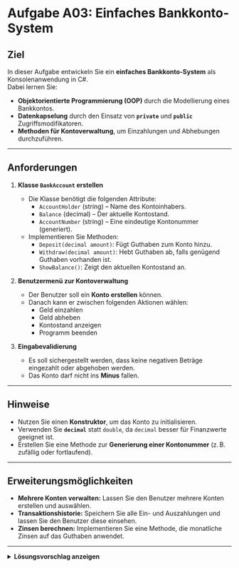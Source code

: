 # Aufgabe A03: Einfaches Bankkonto-System

## Ziel

In dieser Aufgabe entwickeln Sie ein **einfaches Bankkonto-System** als Konsolenanwendung in C#.  
Dabei lernen Sie:
- **Objektorientierte Programmierung (OOP)** durch die Modellierung eines Bankkontos.
- **Datenkapselung** durch den Einsatz von **`private`** und **`public`** Zugriffsmodifikatoren.
- **Methoden für Kontoverwaltung**, um Einzahlungen und Abhebungen durchzuführen.

---

## Anforderungen

1. **Klasse `BankAccount` erstellen**
   - Die Klasse benötigt die folgenden Attribute:
     - `AccountHolder` (string) – Name des Kontoinhabers.
     - `Balance` (decimal) – Der aktuelle Kontostand.
     - `AccountNumber` (string) – Eine eindeutige Kontonummer (generiert).
   - Implementieren Sie Methoden:
     - `Deposit(decimal amount)`: Fügt Guthaben zum Konto hinzu.
     - `Withdraw(decimal amount)`: Hebt Guthaben ab, falls genügend Guthaben vorhanden ist.
     - `ShowBalance()`: Zeigt den aktuellen Kontostand an.

2. **Benutzermenü zur Kontoverwaltung**
   - Der Benutzer soll ein **Konto erstellen** können.
   - Danach kann er zwischen folgenden Aktionen wählen:
     - Geld einzahlen
     - Geld abheben
     - Kontostand anzeigen
     - Programm beenden

3. **Eingabevalidierung**
   - Es soll sichergestellt werden, dass keine negativen Beträge eingezahlt oder abgehoben werden.
   - Das Konto darf nicht ins **Minus** fallen.

---

## Hinweise

- Nutzen Sie einen **Konstruktor**, um das Konto zu initialisieren.
- Verwenden Sie **`decimal`** statt `double`, da `decimal` besser für Finanzwerte geeignet ist.
- Erstellen Sie eine Methode zur **Generierung einer Kontonummer** (z. B. zufällig oder fortlaufend).

---

## Erweiterungsmöglichkeiten

- **Mehrere Konten verwalten:** Lassen Sie den Benutzer mehrere Konten erstellen und auswählen.
- **Transaktionshistorie:** Speichern Sie alle Ein- und Auszahlungen und lassen Sie den Benutzer diese einsehen.
- **Zinsen berechnen:** Implementieren Sie eine Methode, die monatliche Zinsen auf das Guthaben anwendet.

---

<details>
<summary><strong>Lösungsvorschlag anzeigen</strong></summary>

```csharp
using System;

class BankAccount
{
    public string AccountHolder { get; }
    public decimal Balance { get; private set; }
    public string AccountNumber { get; }

    private static int accountCounter = 1000;

    public BankAccount(string holder)
    {
        AccountHolder = holder;
        AccountNumber = "BA" + accountCounter++;
        Balance = 0m;
    }

    public void Deposit(decimal amount)
    {
        if (amount > 0)
        {
            Balance += amount;
            Console.WriteLine($"Deposited {amount:C}. New balance: {Balance:C}");
        }
        else
        {
            Console.WriteLine("Deposit amount must be positive.");
        }
    }

    public void Withdraw(decimal amount)
    {
        if (amount > 0 && amount <= Balance)
        {
            Balance -= amount;
            Console.WriteLine($"Withdrawn {amount:C}. New balance: {Balance:C}");
        }
        else
        {
            Console.WriteLine("Invalid withdrawal amount or insufficient funds.");
        }
    }

    public void ShowBalance()
    {
        Console.WriteLine($"Account Holder: {AccountHolder}");
        Console.WriteLine($"Account Number: {AccountNumber}");
        Console.WriteLine($"Current Balance: {Balance:C}");
    }
}

class Program
{
    static void Main()
    {
        Console.Write("Enter account holder name: ");
        string name = Console.ReadLine();
        BankAccount account = new BankAccount(name);

        bool running = true;
        while (running)
        {
            Console.WriteLine("\n===== Bank Account Menu =====");
            Console.WriteLine("1. Deposit Money");
            Console.WriteLine("2. Withdraw Money");
            Console.WriteLine("3. Show Balance");
            Console.WriteLine("4. Exit");
            Console.Write("Select an option: ");

            switch (Console.ReadLine())
            {
                case "1":
                    Console.Write("Enter amount to deposit: ");
                    if (decimal.TryParse(Console.ReadLine(), out decimal depositAmount))
                    {
                        account.Deposit(depositAmount);
                    }
                    else
                    {
                        Console.WriteLine("Invalid amount.");
                    }
                    break;
                case "2":
                    Console.Write("Enter amount to withdraw: ");
                    if (decimal.TryParse(Console.ReadLine(), out decimal withdrawAmount))
                    {
                        account.Withdraw(withdrawAmount);
                    }
                    else
                    {
                        Console.WriteLine("Invalid amount.");
                    }
                    break;
                case "3":
                    account.ShowBalance();
                    break;
                case "4":
                    running = false;
                    Console.WriteLine("Exiting program...");
                    break;
                default:
                    Console.WriteLine("Invalid choice. Please try again.");
                    break;
            }
        }
    }
}
```

</details>
